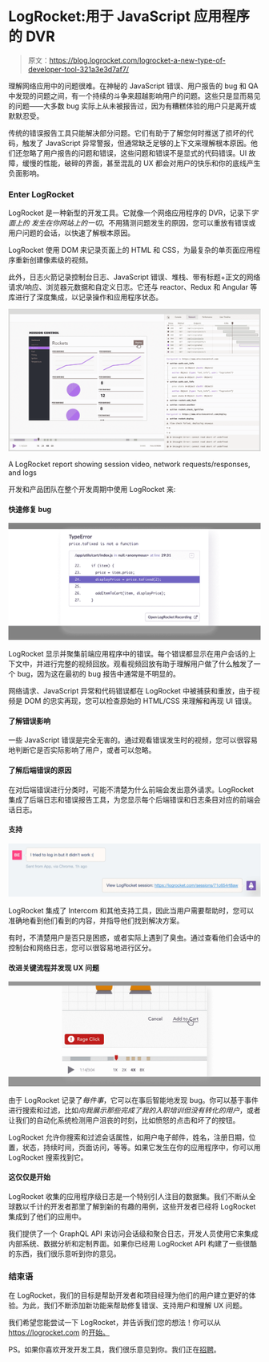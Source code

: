 # LogRocket:用于 JavaScript 应用程序的 DVR

> 原文：<https://blog.logrocket.com/logrocket-a-new-type-of-developer-tool-321a3e3d7af7/>

理解网络应用中的问题很难。在神秘的 JavaScript 错误、用户报告的 bug 和 QA 中发现的问题之间，有一个持续的斗争来超越影响用户的问题。这些只是显而易见的问题——大多数 bug 实际上从未被报告过，因为有糟糕体验的用户只是离开或默默忍受。

传统的错误报告工具只能解决部分问题。它们有助于了解您何时推送了损坏的代码，触发了 JavaScript 异常警报，但通常缺乏足够的上下文来理解根本原因。他们还忽略了用户报告的问题和错误，这些问题和错误不是显式的代码错误。UI 故障，缓慢的性能，破碎的界面，甚至混乱的 UX 都会对用户的快乐和你的底线产生负面影响。

### Enter LogRocket

LogRocket 是一种新型的开发工具。它就像一个网络应用程序的 DVR，记录下*字面上的* *发生在你网站上的一切*。不用猜测问题发生的原因，您可以重放有错误或用户问题的会话，以快速了解根本原因。

LogRocket 使用 DOM 来记录页面上的 HTML 和 CSS，为最复杂的单页面应用程序重新创建像素级的视频。

此外，日志火箭记录控制台日志、JavaScript 错误、堆栈、带有标题+正文的网络请求/响应、浏览器元数据和自定义日志。它还与 reactor、Redux 和 Angular 等库进行了深度集成，以记录操作和应用程序状态。

[![](img/7f9cc7da85477f88dd33827526df86b4.png)](https://logrocket.com/signup/)

A LogRocket report showing session video, network requests/responses, and logs

开发和产品团队在整个开发周期中使用 LogRocket 来:

#### 快速修复 bug

![](img/4e576b33ee7ca491ed497d49c9f4d83c.png)

LogRocket 显示并聚集前端应用程序中的错误。每个错误都显示在用户会话的上下文中，并进行完整的视频回放。观看视频回放有助于理解用户做了什么触发了一个 bug，因为这在最初的 bug 报告中通常是不明显的。

网络请求、JavaScript 异常和代码错误都在 LogRocket 中被捕获和重放，由于视频是 DOM 的忠实再现，您可以检查原始的 HTML/CSS 来理解和再现 UI 错误。

#### 了解错误影响

一些 JavaScript 错误是完全无害的。通过观看错误发生时的视频，您可以很容易地判断它是否实际影响了用户，或者可以忽略。

#### 了解后端错误的原因

在对后端错误进行分类时，可能不清楚为什么前端会发出意外请求。LogRocket 集成了后端日志和错误报告工具，为您显示每个后端错误和日志条目对应的前端会话日志。

#### 支持

![](img/aae3cbabbe03752b630460f493eb197c.png)

LogRocket 集成了 Intercom 和其他支持工具，因此当用户需要帮助时，您可以准确地看到他们看到的内容，并指导他们找到解决方案。

有时，不清楚用户是否只是困惑，或者实际上遇到了臭虫。通过查看他们会话中的控制台和网络日志，您可以很容易地进行区分。

#### 改进关键流程并发现 UX 问题

![](img/ea90f5f8c58c58c392aee64f753130e8.png)

由于 LogRocket 记录了*每件事*，它可以在事后智能地发现 bug。你可以基于事件进行搜索和过滤，比如*向我展示那些完成了我的入职培训但没有转化的用户*，或者让我们的自动化系统检测用户沮丧的时刻，比如愤怒的点击和坏了的按钮。

LogRocket 允许你搜索和过滤会话属性，如用户电子邮件，姓名，注册日期，位置，状态，持续时间，页面访问，等等。如果它发生在你的应用程序中，你可以用 LogRocket 搜索找到它。

#### 这仅仅是开始

LogRocket 收集的应用程序级日志是一个特别引人注目的数据集。我们不断从全球数以千计的开发者那里了解到新的有趣的用例，这些开发者已经将 LogRocket 集成到了他们的应用中。

我们提供了一个 GraphQL API 来访问会话级和聚合日志，开发人员使用它来集成内部系统、数据分析和定制界面。如果你已经用 LogRocket API 构建了一些很酷的东西，我们很乐意听到你的意见。

### 结束语

在 LogRocket，我们的目标是帮助开发者和项目经理为他们的用户建立更好的体验。为此，我们不断添加新功能来帮助修复错误、支持用户和理解 UX 问题。

我们希望您能尝试一下 LogRocket，并告诉我们您的想法！你可以从 https://logrocket.com 的[开始。](https://logrocket.com)

PS。如果你喜欢开发开发工具，我们很乐意见到你。我们正在[招聘](https://jobs.logrocket.com)。